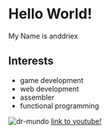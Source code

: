 # Hello World!
My Name is anddriex

## Interests
- game development
- web development
- assembler
- functional programming


![dr-mundo](https://i.pinimg.com/originals/aa/17/5a/aa175a9b38da38c2e5097643bd14bb4e.png)
[link to youtube!](https://www.youtube.com/watch?v=qPL3NLsP__k&index=3&list=RDo6b9JpBFjd4)
